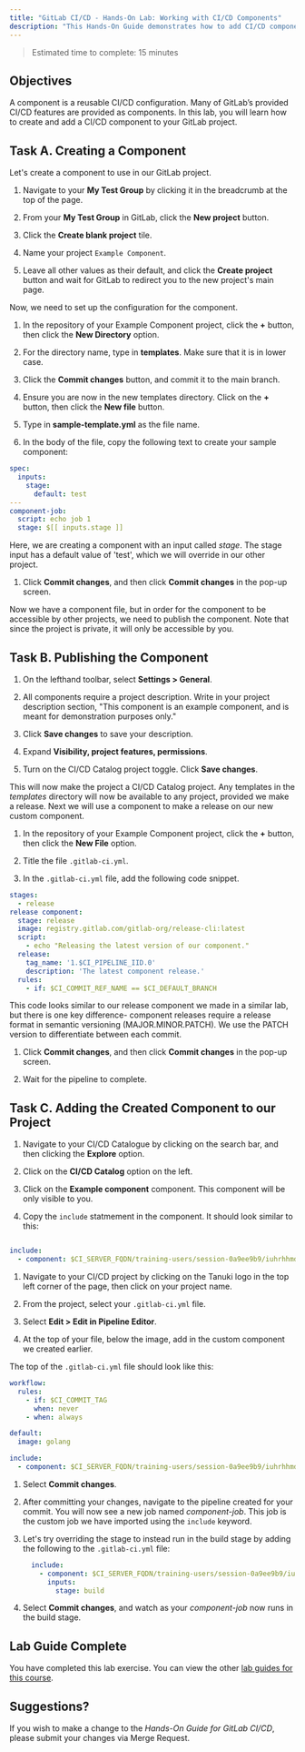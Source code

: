 ```yaml
---
title: "GitLab CI/CD - Hands-On Lab: Working with CI/CD Components"
description: "This Hands-On Guide demonstrates how to add CI/CD components to a pipeline"
---
```


> Estimated time to complete: 15 minutes

## Objectives

A component is a reusable CI/CD configuration. Many of GitLab’s provided CI/CD features are provided as components. In this lab, you will learn how to create and add a CI/CD component to your GitLab project.

## Task A. Creating a Component

Let's create a component to use in our GitLab project.

1. Navigate to your **My Test Group** by clicking it in the breadcrumb at the top of the page.

1. From your **My Test Group** in GitLab, click the **New project** button.

1. Click the **Create blank project** tile.

1. Name your project `Example Component`.

1. Leave all other values as their default, and click the **Create project** button and wait for GitLab to redirect you to the new project's main page.

Now, we need to set up the configuration for the component.

1. In the repository of your Example Component project, click the **+** button, then click the **New Directory** option.

1. For the directory name, type in **templates**. Make sure that it is in lower case.

1. Click the **Commit changes** button, and commit it to the main branch.

1. Ensure you are now in the new templates directory. Click on the **+** button, then click the **New file** button.

1. Type in **sample-template.yml** as the file name.

1. In the body of the file, copy the following text to create your sample component:

```yaml
spec:
  inputs:
    stage:
      default: test
---
component-job:
  script: echo job 1
  stage: $[[ inputs.stage ]]
```

Here, we are creating a component with an input called *stage*. The stage input has a default value of 'test', which we will override in our other project.

1. Click **Commit changes**, and then click **Commit changes** in the pop-up screen.

Now we have a component file, but in order for the component to be accessible by other projects, we need to publish the component. Note that since the project is private, it will only be accessible by you.

## Task B. Publishing the Component

1. On the lefthand toolbar, select **Settings > General**.

1. All components require a project description. Write in your project description section, "This component is an example component, and is meant for demonstration purposes only."

1. Click **Save changes** to save your description.

1. Expand **Visibility, project features, permissions**.

1. Turn on the CI/CD Catalog project toggle. Click **Save changes**.

This will now make the project a CI/CD Catalog project. Any templates in the *templates* directory will now be available to any project, provided we make a release. Next we will use a component to make a release on our new custom component.

1. In the repository of your Example Component project, click the **+** button, then click the **New File** option.

1. Title the file `.gitlab-ci.yml`.

1. In the `.gitlab-ci.yml` file, add the following code snippet.

```yaml
stages:
  - release
release component:
  stage: release
  image: registry.gitlab.com/gitlab-org/release-cli:latest
  script:
    - echo "Releasing the latest version of our component."
  release: 
    tag_name: '1.$CI_PIPELINE_IID.0'
    description: 'The latest component release.'
  rules:
    - if: $CI_COMMIT_REF_NAME == $CI_DEFAULT_BRANCH
```

This code looks similar to our release component we made in a similar lab, but there is one key difference- component releases require a release format in semantic versioning (MAJOR.MINOR.PATCH). We use the PATCH version to differentiate between each commit.

1. Click **Commit changes**, and then click **Commit changes** in the pop-up screen.

1. Wait for the pipeline to complete.

## Task C. Adding the Created Component to our Project

1. Navigate to your CI/CD Catalogue by clicking on the search bar, and then clicking the **Explore** option.

1. Click on the **CI/CD Catalog** option on the left.

1. Click on the **Example component** component. This component will be only visible to you.

1. Copy the `include` statmement in the component. It should look similar to this:

```yaml

include:
  - component: $CI_SERVER_FQDN/training-users/session-0a9ee9b9/iuhrhhmd/example-component/sample-template@v0.4.0

```

1. Navigate to your CI/CD project by clicking on the Tanuki logo in the top left corner of the page, then click on your project name.

1. From the project, select your `.gitlab-ci.yml` file.

1. Select **Edit > Edit in Pipeline Editor**.

1. At the top of your file, below the image, add in the custom component we created earlier. 

The top of the `.gitlab-ci.yml` file should look like this:

```yaml
workflow:
  rules:
    - if: $CI_COMMIT_TAG
      when: never 
    - when: always

default:
  image: golang

include:
  - component: $CI_SERVER_FQDN/training-users/session-0a9ee9b9/iuhrhhmd/example-component/sample-template@v0.4.0
```

1. Select **Commit changes**.

1. After committing your changes, navigate to the pipeline created for your commit. You will now see a new job named *component-job*. This job is the custom job we have imported using the `include` keyword.

1. Let's try overriding the stage to instead run in the build stage by adding the following to the `.gitlab-ci.yml` file:

    ```yaml
      include:
        - component: $CI_SERVER_FQDN/training-users/session-0a9ee9b9/iu6t0rjr/example-component/sample-template@v0.36.0
          inputs:
            stage: build
    ```

1. Select **Commit changes**, and watch as your *component-job* now runs in the build stage.

## Lab Guide Complete

You have completed this lab exercise. You can view the other [lab guides for this course](/handbook/customer-success/professional-services-engineering/education-services/ilt-labs/gitlabcicdhandson).

## Suggestions?

If you wish to make a change to the *Hands-On Guide for GitLab CI/CD*, please submit your changes via Merge Request.
